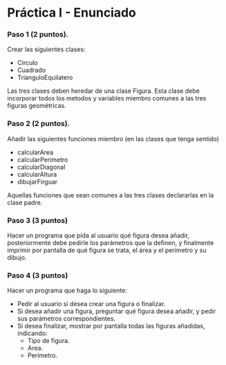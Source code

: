 # Práctica I - Enunciado

### Paso 1 (2 puntos).
Crear las siguientes clases:
  - Circulo
  - Cuadrado
  - TrianguloEquilatero
    
 Las tres clases deben heredar de una clase Figura. Esta clase debe incorporar todos los metodos y variables miembro comunes a las tres figuras geométricas.
 
 ### Paso 2 (2 puntos).
 
Añadir las siguientes funciones miembro (en las clases que tenga sentido)

  - calcularArea
  - calcularPerimetro
  - calcularDiagonal
  - calcularAltura
  - dibujarFirguar

Aquellas funciones que sean comunes a las tres clases declararlas en la clase padre.

### Paso 3 (3 puntos)

Hacer un programa que pida al usuario qué figura desea añadir, posteriormente debe pedirle los parámetros que la definen, y finalmente imprimir por pantalla de qué figura se trata, el área y el perímetro y su dibujo.

### Paso 4 (3 puntos)

Hacer un programa que haga lo siguiente:
  - Pedir al usuario si desea crear una figura o finalizar.
  - Si desea añadir una figura, preguntar qué figura desea añadir, y pedir sus parámetros correspondientes.
  - Si desea finalizar, mostrar por pantalla todas las figuras añadidas, indicando:
     - Tipo de figura.
     - Area.
     - Perímetro.
